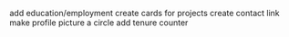 
add education/employment
create cards for projects
create contact link 
make profile picture a circle
add tenure counter
